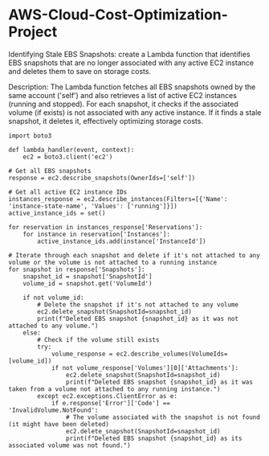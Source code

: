 # AWS-Cloud-Cost-Optimization-Project

Identifying Stale EBS Snapshots:
 create a Lambda function that identifies EBS snapshots that are no longer associated with any active EC2 instance and deletes them to save on storage costs.

Description:
 The Lambda function fetches all EBS snapshots owned by the same account ('self') and also retrieves a list of active EC2 instances (running and stopped). For each snapshot, it checks if the associated volume (if exists) is not associated with any active instance. If it finds a stale snapshot, it deletes it, effectively optimizing storage costs.

    import boto3

    def lambda_handler(event, context):
        ec2 = boto3.client('ec2')

    # Get all EBS snapshots
    response = ec2.describe_snapshots(OwnerIds=['self'])

    # Get all active EC2 instance IDs
    instances_response = ec2.describe_instances(Filters=[{'Name': 'instance-state-name', 'Values': ['running']}])
    active_instance_ids = set()

    for reservation in instances_response['Reservations']:
        for instance in reservation['Instances']:
            active_instance_ids.add(instance['InstanceId'])

    # Iterate through each snapshot and delete if it's not attached to any volume or the volume is not attached to a running instance
    for snapshot in response['Snapshots']:
        snapshot_id = snapshot['SnapshotId']
        volume_id = snapshot.get('VolumeId')

        if not volume_id:
            # Delete the snapshot if it's not attached to any volume
            ec2.delete_snapshot(SnapshotId=snapshot_id)
            print(f"Deleted EBS snapshot {snapshot_id} as it was not attached to any volume.")
        else:
            # Check if the volume still exists
            try:
                volume_response = ec2.describe_volumes(VolumeIds=[volume_id])
                if not volume_response['Volumes'][0]['Attachments']:
                    ec2.delete_snapshot(SnapshotId=snapshot_id)
                    print(f"Deleted EBS snapshot {snapshot_id} as it was taken from a volume not attached to any running instance.")
            except ec2.exceptions.ClientError as e:
                if e.response['Error']['Code'] == 'InvalidVolume.NotFound':
                    # The volume associated with the snapshot is not found (it might have been deleted)
                    ec2.delete_snapshot(SnapshotId=snapshot_id)
                    print(f"Deleted EBS snapshot {snapshot_id} as its associated volume was not found.")
